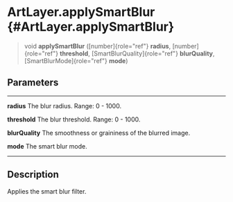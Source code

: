 ArtLayer.applySmartBlur {#ArtLayer.applySmartBlur}
=======================

> void **applySmartBlur** ([number]{role="ref"} **radius**,
> [number]{role="ref"} **threshold**, [SmartBlurQuality]{role="ref"}
> **blurQuality**, [SmartBlurMode]{role="ref"} **mode**)

Parameters
----------

  ----------------- ----------------------------------------------------
  **radius**        The blur radius. Range: 0 - 1000.

  **threshold**     The blur threshold. Range: 0 - 1000.

  **blurQuality**   The smoothness or graininess of the blurred image.

  **mode**          The smart blur mode.
  ----------------- ----------------------------------------------------

Description
-----------

Applies the smart blur filter.
